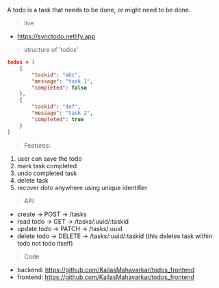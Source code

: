 A todo is a task that needs to be done, or might need to be done.

>live
- https://synctodo.netlify.app

>structure of 'todos'
```json
todos = [
    {
        "taskid": "abc",
        "message": "task 1",
        "completed": false
    },
    {
        "taskid": "def",
        "message": "task 2",
        "completed": true
    }
]
```
>Features:
1. user can save the todo
2. mark task completed
3. undo completed task
4. delete task
5. recover doto anywhere using unique identifier

>API
- create 	  -> POST   -> /tasks
- read todo   -> GET    -> /tasks/:uuid/:taskid
- update todo -> PATCH  -> /tasks/:uuid
- delete todo -> DELETE -> /tasks/:uuid/:taskid (this deletes task within todo not todo itself)

>Code
- backend: https://github.com/KailasMahavarkar/todos_frontend
- frontend: https://github.com/KailasMahavarkar/todos_frontend
```
